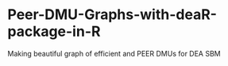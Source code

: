 # Peer-DMU-Graphs-with-deaR-package-in-R
Making beautiful graph of efficient and PEER DMUs for DEA SBM
